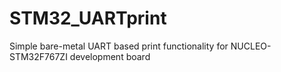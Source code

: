 # STM32_UARTprint
Simple bare-metal UART based print functionality for NUCLEO-STM32F767ZI development board 
